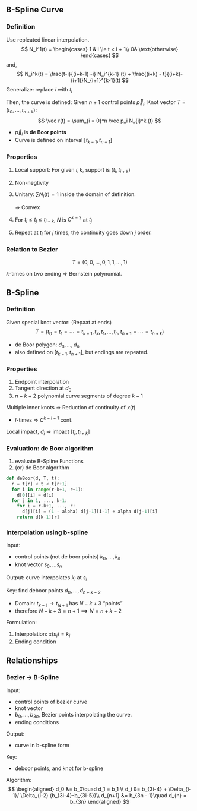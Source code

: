 ## B-Spline Curve

### Definition

Use repleated linear interpolation.
$$
N_i^1(t) = \begin{cases}
	1 & i \le t < i + 1\\
	0& \text{otherwise}
\end{cases}
$$
and,
$$
N_i^k(t) = \frac{t-i}{(i+k-1) -i} N_i^{k-1} (t) + \frac{(i+k) - t}{(i+k)- (i+1)}N_{i+1}^{k-1}(t)
$$
Generalize: replace $i$ with $t_i$

Then, the curve is defined: Given $n+1$ control points $\vec p_i$, Knot vector $T = (t_0, …, t_{n+k})$:
$$
\vec r(t) = \sum_{i = 0}^n \vec p_i N_{i}^k (t)
$$

- $\vec p_i$ is **de Boor points**
- Curve is defined on interval $[t_{k-1}, t_{n+1}]$

### Properties

1. Local support: For given $i, k$, support is $(t_i, t_{i+k})$

2. Non-negtivity

3. Unitary: $\sum N_i (t) = 1$ inside the domain of definition.

   ⇒ Convex

4. For $t_i \le t_j \le t_{i+k}$, $N$ is $C^{k-2}$ at $t_j$

5. Repeat at $t_i$ for $j$ times, the continuity goes down $j$ order.

### Relation to Bezier

$$
T=(0, 0, ..., 0, 1, 1, ..., 1)
$$

$k$-times on two ending ⇒ Bernstein polynomial.

## B-Spline

### Definition

Given special knot vector: (Repaat at ends)
$$
T = (t_0= t_1=\cdots= t_{k-1}, t_k, t_1, ..., t_n, t_{n+1} = \cdots = t_{n+k})
$$

- de Boor polygon: $d_0, …, d_n$
- also defined on $[t_{k-1}, t_{n+1}]$, but endings are repeated.

### Properties

1. Endpoint interpolation
2. Tangent direction at $d_0$
3. $n-k+2$ polynomial curve segments of degree $k-1$

Multiple inner knots ⇒ Reduction of continuity of $x(t)$

- $l$-times ⇒ $C^{k-l-1}$ cont.

Local impact, $d_i$ ⇒ impact $[t_i, t_{i+k}]$

### Evaluation: de Boor algorithm

1. evaluate B-Spline Functions
2. (or) de Boor algorithm

```python
def deBoor(d, T, t):
  r = t[r] < t < t[r+1]
  for i in range(r-k+1, r+1):
    d[0][i] = d[i]
  for j in 1, ..., k-1:
    for i = r-k+1, ..., r:
      d[j][i] = (1 - alpha) d[j-1][i-1] + alpha d[j-1][i]
	return d[k-1][r]
```

### Interpolation using b-spline

Input:

- control points (not de boor points) $k_0,...,k_n$
- knot vector $s_0, … s_n$

Output: curve interpolates $k_i$ at $s_i$

Key: find deboor points $d_0, …, d_{n+k-2}$

- Domain: $t_{k-1} \to t_{N+1}$ has $N-k+3$ “points”
- therefore $N-k+3 = n+1 \implies N = n+k-2$

Formulation:

1. Interpolation: $x(s_i) = k_i$
2. Ending condition

## Relationships

### Bezier → B-Spline

Input:

- control points of bezier curve
- knot vector
- $b_0, …, b_{3n}$, Bezier points interpolating the curve.
- ending conditions

Output:

- curve in b-spline form

Key:

- deboor points, and knot for b-spline

Algorithm:
$$
\begin{aligned}
d_0 &= b_0\quad d_1 = b_1 \\
d_i &= b_{3i-4} + \Delta_{i-1}/ \Delta_{i-2} (b_{3i-4}-b_{3i-5})\\
d_{n+1} &= b_{3n - 1}\quad d_{n} = b_{3n}
\end{aligned}
$$


